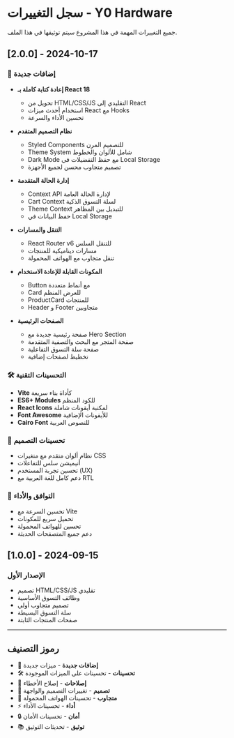 # سجل التغييرات - Y0 Hardware

جميع التغييرات المهمة في هذا المشروع سيتم توثيقها في هذا الملف.

## [2.0.0] - 2024-10-17

### 🚀 إضافات جديدة
- **إعادة كتابة كاملة بـ React 18**
  - تحويل من HTML/CSS/JS التقليدي إلى React
  - استخدام أحدث ميزات React مع Hooks
  - تحسين الأداء والسرعة

- **نظام التصميم المتقدم**
  - Styled Components للتصميم المرن
  - Theme System شامل للألوان والخطوط
  - Dark Mode مع حفظ التفضيلات في Local Storage
  - تصميم متجاوب محسن لجميع الأجهزة

- **إدارة الحالة المتقدمة**
  - Context API لإدارة الحالة العامة
  - Cart Context لسلة التسوق الذكية
  - Theme Context للتبديل بين المظاهر
  - حفظ البيانات في Local Storage

- **التنقل والمسارات**
  - React Router v6 للتنقل السلس
  - مسارات ديناميكية للمنتجات
  - تنقل متجاوب مع الهواتف المحمولة

- **المكونات القابلة للإعادة الاستخدام**
  - Button مع أنماط متعددة
  - Card للعرض المنظم
  - ProductCard للمنتجات
  - Header و Footer متجاوبين

- **الصفحات الرئيسية**
  - صفحة رئيسية جديدة مع Hero Section
  - صفحة المتجر مع البحث والتصفية المتقدمة
  - صفحة سلة التسوق التفاعلية
  - تخطيط لصفحات إضافية

### 🛠️ التحسينات التقنية
- **Vite** كأداة بناء سريعة
- **ES6+ Modules** للكود المنظم
- **React Icons** لمكتبة أيقونات شاملة
- **Font Awesome** للأيقونات الإضافية
- **Cairo Font** للنصوص العربية

### 🎨 تحسينات التصميم
- نظام ألوان متقدم مع متغيرات CSS
- أنيميشن سلس للتفاعلات
- تحسين تجربة المستخدم (UX)
- دعم كامل للغة العربية مع RTL

### 📱 التوافق والأداء
- تحسين السرعة مع Vite
- تحميل سريع للمكونات
- تحسين للهواتف المحمولة
- دعم جميع المتصفحات الحديثة

## [1.0.0] - 2024-09-15

### الإصدار الأول
- تصميم HTML/CSS/JS تقليدي
- وظائف التسوق الأساسية
- تصميم متجاوب أولي
- سلة التسوق البسيطة
- صفحات المنتجات الثابتة

---

## رموز التصنيف

- 🚀 **إضافات جديدة** - ميزات جديدة
- 🛠️ **تحسينات** - تحسينات على الميزات الموجودة  
- 🐛 **إصلاحات** - إصلاح الأخطاء
- 🎨 **تصميم** - تغييرات التصميم والواجهة
- 📱 **متجاوب** - تحسينات الهواتف المحمولة
- ⚡ **أداء** - تحسينات الأداء
- 🔒 **أمان** - تحسينات الأمان
- 📚 **توثيق** - تحديثات التوثيق
